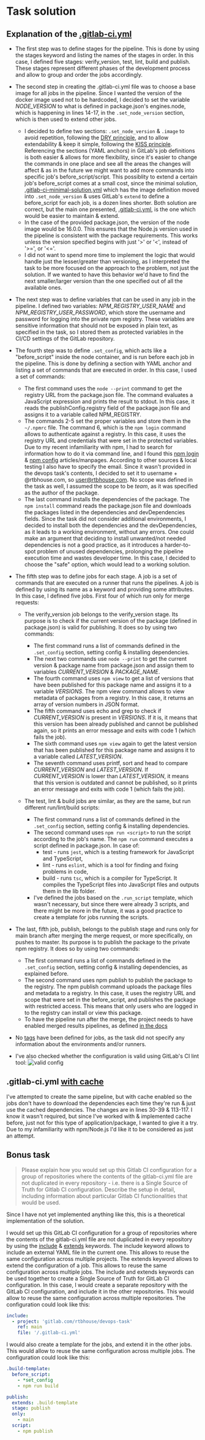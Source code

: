 # Task solution

## Explanation of the [.gitlab-ci.yml](.gitlab-ci.yml)

* The first step was to define stages for the pipeline. This is done by using the stages keyword and listing the names of the stages in order. In this case, I defined five stages: verify_version, test, lint, build and publish. These stages represent different phases of the development process and allow to group and order the jobs accordingly.
* The second step in creating the .gitlab-ci.yml file was to choose a base image for all jobs in the pipeline. Since I wanted the version of the docker image used not to be hardcoded, I decided to set the variable *NODE_VERSION* to what is defined in package.json's engines.node, which is happening in lines 14-17, in the `.set_node_version` section, which is then used to extend other jobs.

  * I decided to define two sections: `.set_node_version` & `.image` to avoid repetition, following the [DRY principle](https://en.wikipedia.org/wiki/Don%27t_repeat_yourself), and to allow extendability & keep it simple, following the [KISS principle](https://people.apache.org/~fhanik/kiss.html). Referencing the sections (YAML anchors) in GitLab's job definitions is both easier & allows for more flexibility, since it's easier to change the commands in one place and see all the areas the changes will affect & as in the future we might want to add more commands into specific job's before_script/script. This possiblity to extend a certain job's before_script comes at a small cost, since the minimal solution, [.gitlab-ci-minimal-solution.yml](.gitlab-ci-minimal-solution.yml) which has the image definition moved into `.set_node_version` & uses GitLab's `extend` to define a before_script for each job, is a dozen lines shorter. Both solution are correct, but the main one presented, [.gitlab-ci.yml](.gitlab-ci.yml), is the one which would be easier to maintain & extend.
  * In the case of the provided package.json, the version of the node image would be 16.0.0. This ensures that the Node.js version used in the pipeline is consistent with the package requirements. This works unless the version specified begins with just '>' or '<', instead of '>=', or '<='.
  * I did not want to spend more time to implement the logic that would handle just the lesser/greater than versioning, as I interpreted the task to be more focused on the approach to the problem, not just the solution. If we wanted to have this behavior we'd have to find the next smaller/larger version than the one specified out of all the available ones.
* The next step was to define variables that can be used in any job in the pipeline. I defined two variables: *NPM_REGISTRY_USER_NAME* and *NPM_REGISTRY_USER_PASSWORD*, which store the username and password for logging into the private npm registry. These variables are sensitive information that should not be exposed in plain text, as specified in the task, so I stored them as protected variables in the CI/CD settings of the GitLab repository.
* The fourth step was to define `.set_config`, which acts like a "before_script" inside the node container, and is run before each job in the pipeline. This is done by defining a section with YAML anchor and listing a set of commands that are executed in order. In this case, I used a set of commands:

  * The first command uses the `node --print` command to get the registry URL from the package.json file. The command evaluates a JavaScript expression and prints the result to stdout. In this case, it reads the publishConfig.registry field of the package.json file and assigns it to a variable called NPM_REGISTRY.
  * The commands 2-5 set the proper variables and store them in the `~/.npmrc` file. The command 6, which is the `npm login` command allows to authenticate against a registry. In this case, it uses the registry URL and credentials that were set in the protected variables. Due to my recent infamiliarity with npm, I had to search for information how to do it via command line, and I found this [npm login](https://docs.npmjs.com/cli/v9/commands/npm-login) & [npm config](https://docs.npmjs.com/cli/v9/using-npm/config) articles/manpages. According to other sources & local testing I also have to specify the email. Since it wasn't provided in the devops task's contents, I decided to set it to username + @rtbhouse.com, so user@rtbhouse.com. No scope was defined in the task as well, I assumed the scope to be *team*, as it was specified as the author of the package.
  * The last command installs the dependencies of the package. The `npm install` command reads the package.json file and downloads the packages listed in the dependencies and devDependencies fields. Since the task did not consider additional environments, I decided to install both the dependencies and the devDependencies, as it leads to a working environment, without any errors. One could make an argument that deciding to install unwanted/not needed dependencies is not a good practice, as it introduces a harder-to-spot problem of unused dependencies, prolonging the pipeline execution time and wastes developer time. In this case, I decided to choose the "safe" option, which would lead to a working solution.
* The fifth step was to define jobs for each stage. A job is a set of commands that are executed on a runner that runs the pipelines. A job is defined by using its name as a keyword and providing some attributes. In this case, I defined five jobs. First four of which run only for merge requests:

  * The verify_version job belongs to the verify_version stage. Its purpose is to check if the current version of the package (defined in package.json) is valid for publishing. It does so by using two commands:

    * The first command runs a list of commands defined in the `.set_config` section, setting config & installing dependencies.
    * The next two commands use `node --print` to get the current version & package name from package.json and assign them to variables *CURRENT_VERSION* & *PACKAGE_NAME*.
    * The fourth command uses `npm view` to get a list of versions that have been published for this package name and assigns it to a variable *VERSIONS*. The npm view command allows to view metadata of packages from a registry. In this case, it returns an array of version numbers in JSON format.
    * The fifth command uses echo and grep to check if *CURRENT_VERSION* is present in *VERSIONS*. If it is, it means that this version has been already published and cannot be published again, so it prints an error message and exits with code 1 (which fails the job).
    * The sixth command uses `npm view` again to get the latest version that has been published for this package name and assigns it to a variable called *LATEST_VERSION*.
    * The seventh command uses printf, sort and head to compare *CURRENT_VERSION* and *LATEST_VERSION*. If *CURRENT_VERSION* is lower than *LATEST_VERSION*, it means that this version is outdated and cannot be published, so it prints an error message and exits with code 1 (which fails the job).
  * The test, lint & build jobs are similar, as they are the same, but run different run/lint/build scripts:

    * The first command runs a list of commands defined in the `.set_config` section, setting config & installing dependencies.
    * The second command uses `npm run <script>` to run the script according to the job's name. The `npm run` command executes a script defined in package.json. In case of:
      * test - runs `jest`, which is a testing framework for JavaScript and TypeScript,
      * lint - runs `eslint`, which is a tool for finding and fixing problems in code,
      * build - runs `tsc`, which is a compiler for TypeScript. It compiles the TypeScript files into JavaScript files and outputs them in the lib folder.
    * I've defined the jobs based on the `.run_script` template, which wasn't necessary, but since there were already 3 scripts, and there might be more in the future, it was a good practice to create a template for jobs running the scripts.
* The last, fifth job, publish, belongs to the publish stage and runs only for main branch after merging the merge request, or more specifically, on pushes to master. Its purpose is to publish the package to the private npm registry. It does so by using two commands:

  * The first command runs a list of commands defined in the `.set_config` section, setting config & installing dependencies, as explained before.
  * The second command uses npm publish to publish the package to the registry. The npm publish command uploads the package files and metadata to a registry. In this case, it uses the registry URL and scope that were set in the before_script, and publishes the package with restricted access. This means that only users who are logged in to the registry can install or view this package.
  * To have the pipeline run after the merge, the project needs to have enabled merged results pipelines, as defined [in the docs](https://docs.gitlab.com/ee/ci/pipelines/merged_results_pipelines.html#enable-merged-results-pipelines)
* No [tags](https://docs.gitlab.com/ee/ci/yaml/#tags) have been defined for jobs, as the task did not specify any information about the environments and/or runners.
* I've also checked whether the configuration is valid using GitLab's CI lint tool: ![valid config](valid_.gitlab-ci.yml.png)

## .gitlab-ci.yml [with cache](.gitlab-ci-cache.yml)

I've attempted to create the same pipeline, but with cache enabled so the jobs don't have to download the dependencies each time they're run & just use the cached dependencies. The changes are in lines 30-39 & 113-117.
I know it wasn't required, but since I've worked with & implemented cache before, just not for this type of application/package, I wanted to give it a try.
Due to my infamiliarity with npm/Node.js I'd like it to be considered as just an attempt.

## Bonus task

> Please explain how you would set up this Gitlab CI configuration for a group of repositories where the contents of the gitlab-ci.yml file are not duplicated in every repository - i.e. there is a Single Source of Truth for Gitlab CI configuration. Describe the setup in detail, including information about particular Gitlab CI functionalities that would be used.

Since I have not yet implemented anything like this, this is a theoretical implementation of the solution.

I would set up this GitLab CI configuration for a group of repositories where the contents of the gitlab-ci.yml file are not duplicated in every repository by using the [include](https://docs.gitlab.com/ee/ci/yaml/#include) & [extends](https://docs.gitlab.com/ee/ci/yaml/#extends) keywords.
The include keyword allows to include an external YAML file in the current one. This allows to reuse the same configuration across multiple projects.
The extends keyword allows to extend the configuration of a job. This allows to reuse the same configuration across multiple jobs.
The include and extends keywords can be used together to create a Single Source of Truth for GitLab CI configuration.
In this case, I would create a separate repository with the GitLab CI configuration, and include it in the other repositories. This would allow to reuse the same configuration across multiple repositories. The configuration could look like this:

```yaml
include:
  - project: 'gitlab.com/rtbhouse/devops-task'
    ref: main
    file: '/.gitlab-ci.yml'
```

I would also create a template for the jobs, and extend it in the other jobs. This would allow to reuse the same configuration across multiple jobs. The configuration could look like this:

```yaml
.build-template:
  before_script:
    - *set_config
    - npm run build

publish:
  extends: .build-template
  stage: publish
  only:
    - main
  script:
    - npm publish
```

